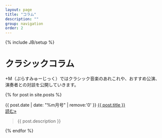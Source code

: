 ```yaml
---
layout: page
title: "コラム"
description: ""
group: navigation
order: 2
---
```

{% include JB/setup %}

# クラシックコラム
+M（ぷらすみゅーじっく）ではクラシック音楽のあれこれや、おすすめ公演、演奏者との対談を公開していきます。


{% for post in site.posts %}

<div class="row">
<div class="col-xs-12">
  <span class="post-meta">{{ post.date | date: "%m月号" | remove:'0' }}</span> 
    <a class="post-link" href="{{ post.url | prepend: BASE_PATH }}">{{ post.title }}</a>
    <div class="pull-right">
  <a class="btn btn-info pull-right" href="{{ post.url | prepend: BASE_PATH }}" role="button">読む»</a>
</div>
</div>

</div>
<blockquote>
{{ post.description }}
</blockquote>

{% endfor %}